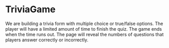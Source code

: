 # TriviaGame

We are building  a trivia form with multiple choice or true/false options.
The player will have a limited amount of time to finish the quiz.
The game ends when the time runs out. The page will reveal the numbers of questions
that players answer correctly or incorrectly.